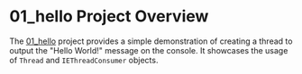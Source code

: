 # 01_hello Project Overview

The [01_hello](https://github.com/aregtech/areg-sdk/tree/master/examples/01_hello) project provides a simple demonstration of creating a thread to output the "Hello World!" message on the console. It showcases the usage of `Thread` and `IEThreadConsumer` objects.